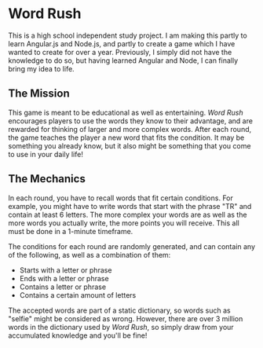 # Word Rush
This is a high school independent study project. I am making this partly to learn Angular.js and Node.js, and partly to create a game which I have wanted to create for over a year. Previously, I simply did not have the knowledge to do so, but having learned Angular and Node, I can finally bring my idea to life.

## The Mission
This game is meant to be educational as well as entertaining. *Word Rush* encourages players to use the words they know to their advantage, and are rewarded for thinking of larger and more complex words. After each round, the game teaches the player a new word that fits the condition. It may be something you already know, but it also might be something that you come to use in your daily life!

## The Mechanics
In each round, you have to recall words that fit certain conditions. For example, you might have to write words that start with the phrase "TR" and contain at least 6 letters. The more complex your words are as well as the more words you actually write, the more points you will receive. This all must be done in a 1-minute timeframe.

The conditions for each round are randomly generated, and can contain any of the following, as well as a combination of them:
* Starts with a letter or phrase
* Ends with  a letter or phrase
* Contains a letter or phrase
* Contains a certain amount of letters

The accepted words are part of a static dictionary, so words such as "selfie" might be considered as wrong. However, there are over 3 million words in the dictionary used by *Word Rush*, so simply draw from your accumulated knowledge and you'll be fine! 
